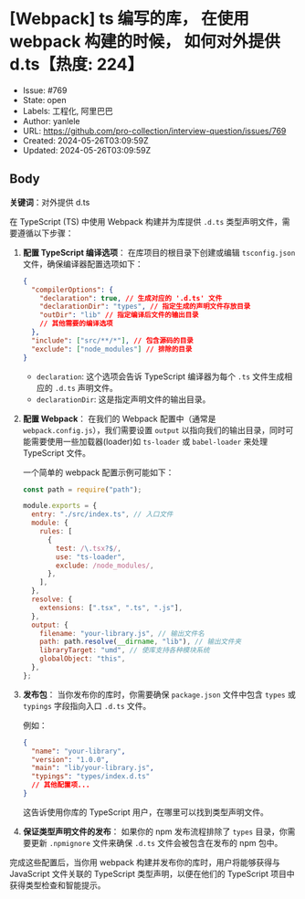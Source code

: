 # [Webpack] ts 编写的库， 在使用 webpack 构建的时候， 如何对外提供 d.ts【热度: 224】

- Issue: #769
- State: open
- Labels: 工程化, 阿里巴巴
- Author: yanlele
- URL: https://github.com/pro-collection/interview-question/issues/769
- Created: 2024-05-26T03:09:59Z
- Updated: 2024-05-26T03:09:59Z

## Body

**关键词**：对外提供 d.ts

在 TypeScript (TS) 中使用 Webpack 构建并为库提供 `.d.ts` 类型声明文件，需要遵循以下步骤：

1. **配置 TypeScript 编译选项**：
   在库项目的根目录下创建或编辑 `tsconfig.json` 文件，确保编译器配置选项如下：

   ```json
   {
     "compilerOptions": {
       "declaration": true, // 生成对应的 '.d.ts' 文件
       "declarationDir": "types", // 指定生成的声明文件存放目录
       "outDir": "lib" // 指定编译后文件的输出目录
       // 其他需要的编译选项
     },
     "include": ["src/**/*"], // 包含源码的目录
     "exclude": ["node_modules"] // 排除的目录
   }
   ```

   - `declaration`: 这个选项会告诉 TypeScript 编译器为每个 `.ts` 文件生成相应的 `.d.ts` 声明文件。
   - `declarationDir`: 这是指定声明文件的输出目录。

2. **配置 Webpack**：
   在我们的 Webpack 配置中（通常是 `webpack.config.js`），我们需要设置 `output` 以指向我们的输出目录，同时可能需要使用一些加载器(loader)如 `ts-loader` 或 `babel-loader` 来处理 TypeScript 文件。

   一个简单的 webpack 配置示例可能如下：

   ```javascript
   const path = require("path");

   module.exports = {
     entry: "./src/index.ts", // 入口文件
     module: {
       rules: [
         {
           test: /\.tsx?$/,
           use: "ts-loader",
           exclude: /node_modules/,
         },
       ],
     },
     resolve: {
       extensions: [".tsx", ".ts", ".js"],
     },
     output: {
       filename: "your-library.js", // 输出文件名
       path: path.resolve(__dirname, "lib"), // 输出文件夹
       libraryTarget: "umd", // 使库支持各种模块系统
       globalObject: "this",
     },
   };
   ```

3. **发布包**：
   当你发布你的库时，你需要确保 `package.json` 文件中包含 `types` 或 `typings` 字段指向入口 `.d.ts` 文件。

   例如：

   ```json
   {
     "name": "your-library",
     "version": "1.0.0",
     "main": "lib/your-library.js",
     "typings": "types/index.d.ts"
     // 其他配置项...
   }
   ```

   这告诉使用你库的 TypeScript 用户，在哪里可以找到类型声明文件。

4. **保证类型声明文件的发布**：
   如果你的 npm 发布流程排除了 `types` 目录，你需要更新 `.npmignore` 文件来确保 `.d.ts` 文件会被包含在发布的 npm 包中。

完成这些配置后，当你用 webpack 构建并发布你的库时，用户将能够获得与 JavaScript 文件关联的 TypeScript 类型声明，以便在他们的 TypeScript 项目中获得类型检查和智能提示。

